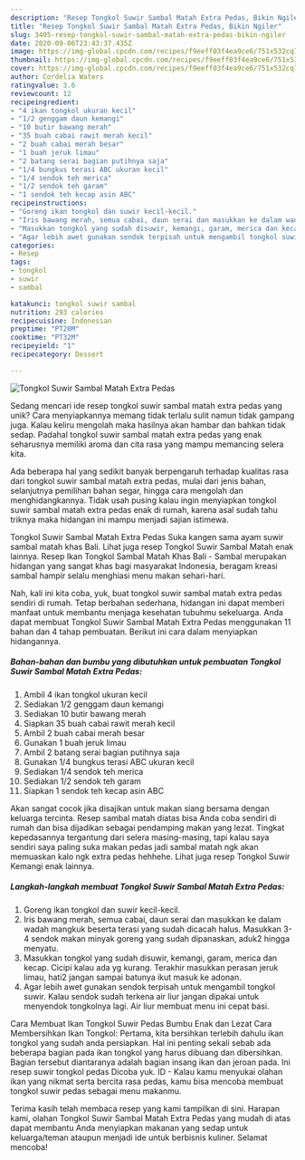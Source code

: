 ```yaml
---
description: "Resep Tongkol Suwir Sambal Matah Extra Pedas, Bikin Ngiler"
title: "Resep Tongkol Suwir Sambal Matah Extra Pedas, Bikin Ngiler"
slug: 3405-resep-tongkol-suwir-sambal-matah-extra-pedas-bikin-ngiler
date: 2020-09-06T23:43:37.435Z
image: https://img-global.cpcdn.com/recipes/f9eeff03f4ea9ce6/751x532cq70/tongkol-suwir-sambal-matah-extra-pedas-foto-resep-utama.jpg
thumbnail: https://img-global.cpcdn.com/recipes/f9eeff03f4ea9ce6/751x532cq70/tongkol-suwir-sambal-matah-extra-pedas-foto-resep-utama.jpg
cover: https://img-global.cpcdn.com/recipes/f9eeff03f4ea9ce6/751x532cq70/tongkol-suwir-sambal-matah-extra-pedas-foto-resep-utama.jpg
author: Cordelia Waters
ratingvalue: 3.6
reviewcount: 12
recipeingredient:
- "4 ikan tongkol ukuran kecil"
- "1/2 genggam daun kemangi"
- "10 butir bawang merah"
- "35 buah cabai rawit merah kecil"
- "2 buah cabai merah besar"
- "1 buah jeruk limau"
- "2 batang serai bagian putihnya saja"
- "1/4 bungkus terasi ABC ukuran kecil"
- "1/4 sendok teh merica"
- "1/2 sendok teh garam"
- "1 sendok teh kecap asin ABC"
recipeinstructions:
- "Goreng ikan tongkol dan suwir kecil-kecil."
- "Iris bawang merah, semua cabai, daun serai dan masukkan ke dalam wadah mangkuk beserta terasi yang sudah dicacah halus. Masukkan 3-4 sendok makan minyak goreng yang sudah dipanaskan, aduk2 hingga menyatu."
- "Masukkan tongkol yang sudah disuwir, kemangi, garam, merica dan kecap. Cicipi kalau ada yg kurang. Terakhir masukkan perasan jeruk limau, hati2 jangan sampai batunya ikut masuk ke adonan."
- "Agar lebih awet gunakan sendok terpisah untuk mengambil tongkol suwir. Kalau sendok sudah terkena air liur jangan dipakai untuk menyendok tongkolnya lagi. Air liur membuat menu ini cepat basi."
categories:
- Resep
tags:
- tongkol
- suwir
- sambal

katakunci: tongkol suwir sambal 
nutrition: 293 calories
recipecuisine: Indonesian
preptime: "PT20M"
cooktime: "PT32M"
recipeyield: "1"
recipecategory: Dessert

---
```



![Tongkol Suwir Sambal Matah Extra Pedas](https://img-global.cpcdn.com/recipes/f9eeff03f4ea9ce6/751x532cq70/tongkol-suwir-sambal-matah-extra-pedas-foto-resep-utama.jpg)

Sedang mencari ide resep tongkol suwir sambal matah extra pedas yang unik? Cara menyiapkannya memang tidak terlalu sulit namun tidak gampang juga. Kalau keliru mengolah maka hasilnya akan hambar dan bahkan tidak sedap. Padahal tongkol suwir sambal matah extra pedas yang enak seharusnya memiliki aroma dan cita rasa yang mampu memancing selera kita.

Ada beberapa hal yang sedikit banyak berpengaruh terhadap kualitas rasa dari tongkol suwir sambal matah extra pedas, mulai dari jenis bahan, selanjutnya pemilihan bahan segar, hingga cara mengolah dan menghidangkannya. Tidak usah pusing kalau ingin menyiapkan tongkol suwir sambal matah extra pedas enak di rumah, karena asal sudah tahu triknya maka hidangan ini mampu menjadi sajian istimewa.

Tongkol Suwir Sambal Matah Extra Pedas Suka kangen sama ayam suwir sambal matah khas Bali. Lihat juga resep Tongkol Suwir Sambal Matah enak lainnya. Resep Ikan Tongkol Sambal Matah Khas Bali - Sambal merupakan hidangan yang sangat khas bagi masyarakat Indonesia, beragam kreasi sambal hampir selalu menghiasi menu makan sehari-hari.


Nah, kali ini kita coba, yuk, buat tongkol suwir sambal matah extra pedas sendiri di rumah. Tetap berbahan sederhana, hidangan ini dapat memberi manfaat untuk membantu menjaga kesehatan tubuhmu sekeluarga. Anda dapat membuat Tongkol Suwir Sambal Matah Extra Pedas menggunakan 11 bahan dan 4 tahap pembuatan. Berikut ini cara dalam menyiapkan hidangannya.

<!--inarticleads1-->

##### Bahan-bahan dan bumbu yang dibutuhkan untuk pembuatan Tongkol Suwir Sambal Matah Extra Pedas:

1. Ambil 4 ikan tongkol ukuran kecil
1. Sediakan 1/2 genggam daun kemangi
1. Sediakan 10 butir bawang merah
1. Siapkan 35 buah cabai rawit merah kecil
1. Ambil 2 buah cabai merah besar
1. Gunakan 1 buah jeruk limau
1. Ambil 2 batang serai bagian putihnya saja
1. Gunakan 1/4 bungkus terasi ABC ukuran kecil
1. Sediakan 1/4 sendok teh merica
1. Sediakan 1/2 sendok teh garam
1. Siapkan 1 sendok teh kecap asin ABC


Akan sangat cocok jika disajikan untuk makan siang bersama dengan keluarga tercinta. Resep sambal matah diatas bisa Anda coba sendiri di rumah dan bisa dijadikan sebagai pendamping makan yang lezat. Tingkat kepedasannya tergantung dari selera masing-masing, tapi kalau saya sendiri saya paling suka makan pedas jadi sambal matah ngk akan memuaskan kalo ngk extra pedas hehhehe. Lihat juga resep Tongkol Suwir Kemangi enak lainnya. 

<!--inarticleads2-->

##### Langkah-langkah membuat Tongkol Suwir Sambal Matah Extra Pedas:

1. Goreng ikan tongkol dan suwir kecil-kecil.
1. Iris bawang merah, semua cabai, daun serai dan masukkan ke dalam wadah mangkuk beserta terasi yang sudah dicacah halus. Masukkan 3-4 sendok makan minyak goreng yang sudah dipanaskan, aduk2 hingga menyatu.
1. Masukkan tongkol yang sudah disuwir, kemangi, garam, merica dan kecap. Cicipi kalau ada yg kurang. Terakhir masukkan perasan jeruk limau, hati2 jangan sampai batunya ikut masuk ke adonan.
1. Agar lebih awet gunakan sendok terpisah untuk mengambil tongkol suwir. Kalau sendok sudah terkena air liur jangan dipakai untuk menyendok tongkolnya lagi. Air liur membuat menu ini cepat basi.


Cara Membuat Ikan Tongkol Suwir Pedas Bumbu Enak dan Lezat Cara Membersihkan Ikan Tongkol: Pertama, kita bersihkan terlebih dahulu ikan tongkol yang sudah anda persiapkan. Hal ini penting sekali sebab ada beberapa bagian pada ikan tongkol yang harus dibuang dan dibersihkan. Bagian tersebut diantaranya adalah bagian insang ikan dan jeroan pada. Ini resep suwir tongkol pedas Dicoba yuk. ID - Kalau kamu menyukai olahan ikan yang nikmat serta bercita rasa pedas, kamu bisa mencoba membuat tongkol suwir pedas sebagai menu makanmu. 

Terima kasih telah membaca resep yang kami tampilkan di sini. Harapan kami, olahan Tongkol Suwir Sambal Matah Extra Pedas yang mudah di atas dapat membantu Anda menyiapkan makanan yang sedap untuk keluarga/teman ataupun menjadi ide untuk berbisnis kuliner. Selamat mencoba!
